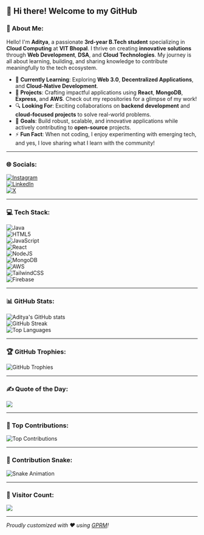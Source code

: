 ## 👋 Hi there! Welcome to my GitHub

### 💫 About Me:
Hello! I'm **Aditya**, a passionate **3rd-year B.Tech student** specializing in **Cloud Computing** at **VIT Bhopal**. I thrive on creating **innovative solutions** through **Web Development**, **DSA**, and **Cloud Technologies**. My journey is all about learning, building, and sharing knowledge to contribute meaningfully to the tech ecosystem.

- 🌱 **Currently Learning**: Exploring **Web 3.0**, **Decentralized Applications**, and **Cloud-Native Development**.  
- 💼 **Projects**: Crafting impactful applications using **React**, **MongoDB**, **Express**, and **AWS**. Check out my repositories for a glimpse of my work!  
- 🔍 **Looking For**: Exciting collaborations on **backend development** and **cloud-focused projects** to solve real-world problems.  
- 🎯 **Goals**: Build robust, scalable, and innovative applications while actively contributing to **open-source** projects.  
- ⚡ **Fun Fact**: When not coding, I enjoy experimenting with emerging tech, and yes, I love sharing what I learn with the community!  

---

### 🌐 Socials:
[![Instagram](https://img.shields.io/badge/Instagram-%23E4405F.svg?logo=Instagram&logoColor=white)](https://www.instagram.com/itsmeaditya001/)  
[![LinkedIn](https://img.shields.io/badge/LinkedIn-%230077B5.svg?logo=linkedin&logoColor=white)](https://www.linkedin.com/in/aditya-singh-b01b33251/)  
[![X](https://img.shields.io/badge/X-black.svg?logo=X&logoColor=white)](https://x.com/itsmeaditya3254)  

---

### 💻 Tech Stack:
![Java](https://img.shields.io/badge/java-%23ED8B00.svg?style=for-the-badge&logo=openjdk&logoColor=white)  
![HTML5](https://img.shields.io/badge/html5-%23E34F26.svg?style=for-the-badge&logo=html5&logoColor=white)  
![JavaScript](https://img.shields.io/badge/javascript-%23323330.svg?style=for-the-badge&logo=javascript&logoColor=%23F7DF1E)  
![React](https://img.shields.io/badge/react-%2320232a.svg?style=for-the-badge&logo=react&logoColor=%2361DAFB)  
![NodeJS](https://img.shields.io/badge/node.js-6DA55F?style=for-the-badge&logo=node.js&logoColor=white)  
![MongoDB](https://img.shields.io/badge/MongoDB-%234ea94b.svg?style=for-the-badge&logo=mongodb&logoColor=white)  
![AWS](https://img.shields.io/badge/AWS-%23FF9900.svg?style=for-the-badge&logo=amazon-aws&logoColor=white)  
![TailwindCSS](https://img.shields.io/badge/tailwindcss-%2338B2AC.svg?style=for-the-badge&logo=tailwind-css&logoColor=white)  
![Firebase](https://img.shields.io/badge/firebase-a08021?style=for-the-badge&logo=firebase&logoColor=ffcd34)  

---

### 📊 GitHub Stats:
![Aditya's GitHub stats](https://github-readme-stats.vercel.app/api?username=AdminAdi&show_icons=true&theme=radical&count_private=true&hide_border=false)  
![GitHub Streak](https://github-readme-streak-stats.herokuapp.com/?user=AdminAdi&theme=radical&hide_border=false)  
![Top Languages](https://github-readme-stats.vercel.app/api/top-langs/?username=AdminAdi&theme=radical&layout=compact&hide_border=false)  

---

### 🏆 GitHub Trophies:
![GitHub Trophies](https://github-profile-trophy.vercel.app/?username=AdminAdi&theme=radical&no-frame=false&no-bg=false&margin-w=4)

---

### ✍️ Quote of the Day:
![](https://quotes-github-readme.vercel.app/api?type=horizontal&theme=radical)

---

### 🚀 Top Contributions:
![Top Contributions](https://github-contributor-stats.vercel.app/api?username=AdminAdi&limit=5&theme=dark&combine_all_yearly_contributions=true)

---

### 🐍 Contribution Snake:
![Snake Animation](https://github.com/AdminAdi/AdminAdi/blob/output/github-contribution-grid-snake.svg)

---

### 🌟 Visitor Count:
[![](https://visitcount.itsvg.in/api?id=AdminAdi&icon=0&color=0)](https://visitcount.itsvg.in)

---

*Proudly customized with ❤️ using [GPRM](https://gprm.itsvg.in)!*
